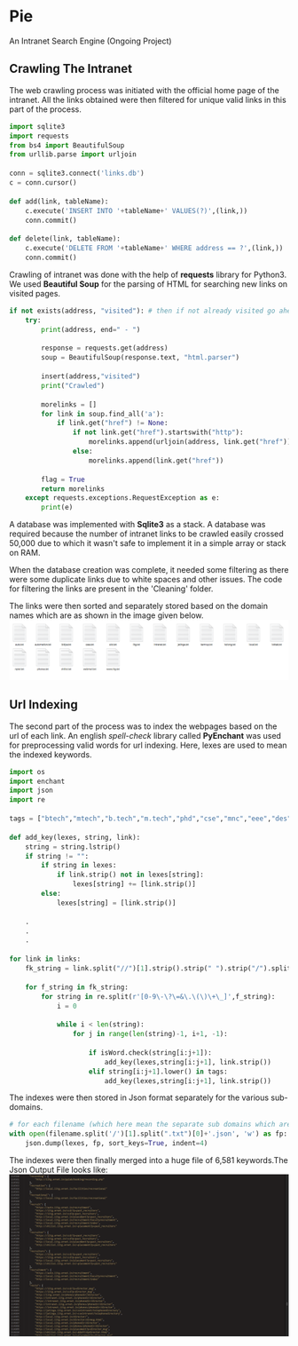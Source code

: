 # Pie
An Intranet Search Engine (Ongoing Project)

## Crawling The Intranet
The web crawling process was initiated with the official home page of the intranet. All the links obtained were then filtered for unique valid links in this part of the process.

```python
import sqlite3
import requests
from bs4 import BeautifulSoup
from urllib.parse import urljoin

conn = sqlite3.connect('links.db')
c = conn.cursor()

def add(link, tableName):
	c.execute('INSERT INTO '+tableName+' VALUES(?)',(link,))
	conn.commit()

def delete(link, tableName):
	c.execute('DELETE FROM '+tableName+' WHERE address == ?',(link,))
	conn.commit()

```

Crawling of intranet was done with the help of **requests** library for Python3. We used **Beautiful Soup** for the parsing of HTML for searching new links on visited pages.

```python
if not exists(address, "visited"): # then if not already visited go ahead
	try:
		print(address, end=" - ")

		response = requests.get(address)
		soup = BeautifulSoup(response.text, "html.parser")

		insert(address,"visited")
		print("Crawled")

		morelinks = []
		for link in soup.find_all('a'):
			if link.get("href") != None:
				if not link.get("href").startswith("http"):
					morelinks.append(urljoin(address, link.get("href")))
				else:
					morelinks.append(link.get("href"))

		flag = True
		return morelinks
	except requests.exceptions.RequestException as e: 
		print(e)
```
A database was implemented with **Sqlite3** as a stack. A database was required because the number of intranet links to be crawled easily crossed 50,000 due to which it wasn't safe to implement it in a simple array or stack on RAM. 

When the database creation was complete, it needed some filtering as there were some duplicate links due to white spaces and other issues.
The code for filtering the links are present in the 'Cleaning' folder.

The links were then sorted and separately stored based on the domain names which are as shown in the image given below.
![alt text](https://github.com/OrionMonk/Pie/blob/master/image_files/sub-domains.png)

## Url Indexing

The second part of the process was to index the webpages based on the url of each link. An english *spell-check* library called **PyEnchant** was used for preprocessing valid words for url indexing. Here, lexes are used to mean the indexed keywords.
```python
import os
import enchant
import json
import re

tags = ["btech","mtech","b.tech","m.tech","phd","cse","mnc","eee","des","bdes","mdes","vlsi","sem"]

def add_key(lexes, string, link):
	string = string.lstrip()
	if string != "":
		if string in lexes:
			if link.strip() not in lexes[string]:
				lexes[string] += [link.strip()]
		else:
			lexes[string] = [link.strip()]
			
	.
	.
	.
	
for link in links:
	fk_string = link.split("//")[1].strip().strip(" ").strip("/").split("/")

	for f_string in fk_string:
		for string in re.split(r'[0-9\-\?\=&\.\(\)\+\_]',f_string):
			i = 0
			
			while i < len(string):
				for j in range(len(string)-1, i+1, -1):
				
					if isWord.check(string[i:j+1]):
						add_key(lexes,string[i:j+1], link.strip())
					elif string[i:j+1].lower() in tags:
						add_key(lexes,string[i:j+1], link.strip())
```

The indexes were then stored in Json format separately for the various sub-domains. 

```python
# for each filename (which here mean the separate sub domains which are stored in separate files)
with open(filename.split('/')[1].split(".txt")[0]+'.json', 'w') as fp:
	json.dump(lexes, fp, sort_keys=True, indent=4)
```

The indexes were then finally merged into a huge file of 6,581 keywords.The Json Output File looks like:
![alt text](https://github.com/OrionMonk/Pie/blob/master/image_files/url-indices.png)
